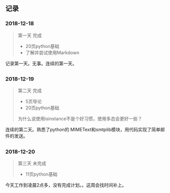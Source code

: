 ## 记录
### 2018-12-18
> 第一天  完成  
> - 20页python基础
> - 了解并尝试使用Markdown 

记录第一天。无事。连续的第一天。

##
### 2018-12-19
> 第二天  完成
> - 5页导论
> - 20页python基础  
>
> 为什么说使用isinstance不是个好习惯，使用多态会更好一些？

连续的第二天。熟悉了python的 MIMEText和smtplib模块，用代码实现了简单邮件的发送。
##
### 2018-12-20
> 第三天  未完成  
> - 11页python基础  

今天工作到凌晨2点多，没有完成计划。。这周会找时间补上。  
